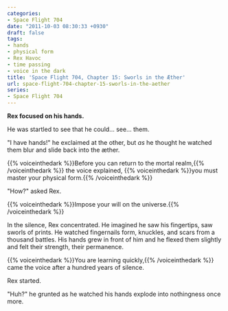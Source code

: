 ```yaml
---
categories:
- Space Flight 704
date: "2011-10-03 08:30:33 +0930"
draft: false
tags:
- hands
- physical form
- Rex Havoc
- time passing
- voice in the dark
title: 'Space Flight 704, Chapter 15: Sworls in the Æther'
url: space-flight-704-chapter-15-sworls-in-the-aether
series:
- Space Flight 704
---
```

**Rex focused on his hands.**

He was startled to see that he could... see... them.

"I have hands!" he exclaimed at the other, but *as* he thought he watched them blur and slide back into the æther.

{{% voiceinthedark %}}Before you can return to the mortal realm,{{% /voiceinthedark %}} the voice explained, {{% voiceinthedark %}}you must master your physical form.{{% /voiceinthedark %}}

"How?" asked Rex.

{{% voiceinthedark %}}Impose your will on the universe.{{% /voiceinthedark %}}

In the silence, Rex concentrated. He imagined he saw his fingertips, saw sworls of prints. He watched fingernails form, knuckles, and scars from a thousand battles. His hands grew in front of him and he flexed them slightly and felt their strength, their permanence.

{{% voiceinthedark %}}You are learning quickly,{{% /voiceinthedark %}} came the voice after a hundred years of silence.

Rex started.

"Huh?" he grunted as he watched his hands explode into nothingness once more.
